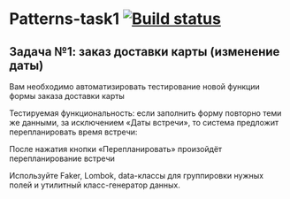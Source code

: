 # Patterns-task1 [![Build status](https://ci.appveyor.com/api/projects/status/biaavq4ftqd27ywr?svg=true)](https://ci.appveyor.com/project/mzrivan/patterns-task1)
## Задача №1: заказ доставки карты (изменение даты)

Вам необходимо автоматизировать тестирование новой функции формы заказа доставки карты

Тестируемая функциональность: если заполнить форму повторно теми же данными, за исключением «Даты встречи», то система предложит перепланировать время встречи:

После нажатия кнопки «Перепланировать» произойдёт перепланирование встречи

Используйте Faker, Lombok, data-классы для группировки нужных полей и утилитный класс-генератор данных.
